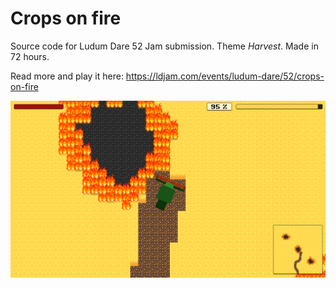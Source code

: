 # Crops on fire

Source code for Ludum Dare 52 Jam submission. Theme *Harvest*. Made in 72 hours.

Read more and play it here: https://ldjam.com/events/ludum-dare/52/crops-on-fire

![screenshot](Docs/screenshot.png)
